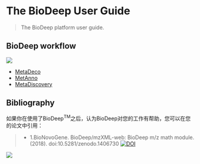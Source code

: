 # The BioDeep User Guide

> The BioDeep platform user guide.

## BioDeep workflow

![](user-guide/images/workflows.png)

+ [MetaDeco](./metadeco)
+ [MetAnno](./metanno)
+ [MetaDiscovery](./metadiscovery)

## Bibliography

如果你在使用了BioDeep<sup>TM</sup>之后，认为BioDeep对您的工作有帮助，您可以在您的论文中引用：

> + 1.BioNovoGene. BioDeep/mzXML-web: BioDeep m/z math module. (2018). doi:10.5281/zenodo.1406730 [![DOI](https://zenodo.org/badge/145670434.svg)](https://zenodo.org/badge/latestdoi/145670434)

![](user-guide/logo@2x_2.png)
